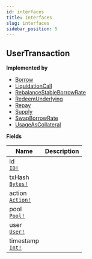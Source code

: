 ```yaml
---
id: interfaces
title: Interfaces
slug: interfaces
sidebar_position: 5
---
```


## UserTransaction



<p style={{ marginBottom: "0.4em" }}><strong>Implemented by</strong></p>

- [Borrow](/docs/Avalanche-v3/objects#borrow)
- [LiquidationCall](/docs/Avalanche-v3/objects#liquidationcall)
- [RebalanceStableBorrowRate](/docs/Avalanche-v3/objects#rebalancestableborrowrate)
- [RedeemUnderlying](/docs/Avalanche-v3/objects#redeemunderlying)
- [Repay](/docs/Avalanche-v3/objects#repay)
- [Supply](/docs/Avalanche-v3/objects#supply)
- [SwapBorrowRate](/docs/Avalanche-v3/objects#swapborrowrate)
- [UsageAsCollateral](/docs/Avalanche-v3/objects#usageascollateral)

<p style={{ marginBottom: "0.4em" }}><strong>Fields</strong></p>

<table>
<thead><tr><th>Name</th><th>Description</th></tr></thead>
<tbody>
<tr>
<td>
id<br />
<a href="/docs/Avalanche-v3/scalars#id"><code>ID!</code></a>
</td>
<td>

</td>
</tr>
<tr>
<td>
txHash<br />
<a href="/docs/Avalanche-v3/scalars#bytes"><code>Bytes!</code></a>
</td>
<td>

</td>
</tr>
<tr>
<td>
action<br />
<a href="/docs/Avalanche-v3/enums#action"><code>Action!</code></a>
</td>
<td>

</td>
</tr>
<tr>
<td>
pool<br />
<a href="/docs/Avalanche-v3/objects#pool"><code>Pool!</code></a>
</td>
<td>

</td>
</tr>
<tr>
<td>
user<br />
<a href="/docs/Avalanche-v3/objects#user"><code>User!</code></a>
</td>
<td>

</td>
</tr>
<tr>
<td>
timestamp<br />
<a href="/docs/Avalanche-v3/scalars#int"><code>Int!</code></a>
</td>
<td>

</td>
</tr>
</tbody>
</table>

